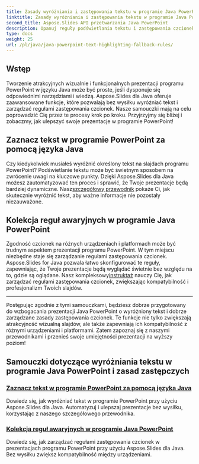 ```yaml
---
title: Zasady wyróżniania i zastępowania tekstu w programie Java PowerPoint
linktitle: Zasady wyróżniania i zastępowania tekstu w programie Java PowerPoint
second_title: Aspose.Slides API przetwarzania Java PowerPoint
description: Opanuj reguły podświetlania tekstu i zastępowania czcionek w programie Java PowerPoint za pomocą Aspose.Slides. Skorzystaj z naszych samouczków, aby bezproblemowo ulepszać i automatyzować swoje prezentacje.
type: docs
weight: 25
url: /pl/java/java-powerpoint-text-highlighting-fallback-rules/
---
```


## Wstęp

Tworzenie atrakcyjnych wizualnie i funkcjonalnych prezentacji programu PowerPoint w języku Java może być proste, jeśli dysponuje się odpowiednimi narzędziami i wiedzą. Aspose.Slides dla Java oferuje zaawansowane funkcje, które pozwalają bez wysiłku wyróżniać tekst i zarządzać regułami zastępowania czcionek. Nasze samouczki mają na celu poprowadzić Cię przez te procesy krok po kroku. Przyjrzyjmy się bliżej i zobaczmy, jak ulepszyć swoje prezentacje w programie PowerPoint!

## Zaznacz tekst w programie PowerPoint za pomocą języka Java
Czy kiedykolwiek musiałeś wyróżnić określony tekst na slajdach programu PowerPoint? Podświetlanie tekstu może być świetnym sposobem na zwrócenie uwagi na kluczowe punkty. Dzięki Aspose.Slides dla Java możesz zautomatyzować ten proces i sprawić, że Twoje prezentacje będą bardziej dynamiczne. Nasz[szczegółowy przewodnik](./highlight-text-powerpoint-java/) pokaże Ci, jak skutecznie wyróżnić tekst, aby ważne informacje nie pozostały niezauważone.

## Kolekcja reguł awaryjnych w programie Java PowerPoint
 Zgodność czcionek na różnych urządzeniach i platformach może być trudnym aspektem prezentacji programu PowerPoint. W tym miejscu niezbędne staje się zarządzanie regułami zastępowania czcionek. Aspose.Slides for Java pozwala łatwo skonfigurować te reguły, zapewniając, że Twoje prezentacje będą wyglądać świetnie bez względu na to, gdzie są oglądane. Nasz kompleksowy[instruktaż](./fallback-rules-collection-java-powerpoint/) nauczy Cię, jak zarządzać regułami zastępowania czcionek, zwiększając kompatybilność i profesjonalizm Twoich slajdów.

---

Postępując zgodnie z tymi samouczkami, będziesz dobrze przygotowany do wzbogacania prezentacji Java PowerPoint o wyróżniony tekst i dobrze zarządzane zasady zastępowania czcionek. Te funkcje nie tylko zwiększają atrakcyjność wizualną slajdów, ale także zapewniają ich kompatybilność z różnymi urządzeniami i platformami. Zatem zapoznaj się z naszymi przewodnikami i przenieś swoje umiejętności prezentacji na wyższy poziom!
## Samouczki dotyczące wyróżniania tekstu w programie Java PowerPoint i zasad zastępczych
### [Zaznacz tekst w programie PowerPoint za pomocą języka Java](./highlight-text-powerpoint-java/)
Dowiedz się, jak wyróżniać tekst w programie PowerPoint przy użyciu Aspose.Slides dla Java. Automatyzuj i ulepszaj prezentacje bez wysiłku, korzystając z naszego szczegółowego przewodnika.
### [Kolekcja reguł awaryjnych w programie Java PowerPoint](./fallback-rules-collection-java-powerpoint/)
Dowiedz się, jak zarządzać regułami zastępowania czcionek w prezentacjach programu PowerPoint przy użyciu Aspose.Slides dla Java. Bez wysiłku zwiększ kompatybilność między urządzeniami.